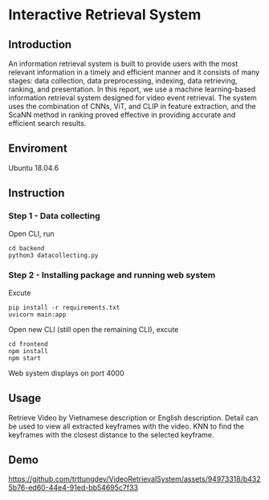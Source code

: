 # Interactive Retrieval System

## Introduction
An information retrieval system is built to provide users with the most relevant information in a timely and efficient manner and it consists of many stages: data collection, data preprocessing, indexing, data retrieving, ranking, and presentation. In this report, we use a machine learning-based information retrieval system designed for video event retrieval. The system uses the combination of CNNs, ViT, and CLIP in feature extraction, and the ScaNN method in ranking proved effective in providing accurate and efficient search results.

## Enviroment
Ubuntu 18.04.6 

## Instruction

### Step 1 - Data collecting
Open CLI, run
```
cd backend
python3 datacollecting.py
```


### Step 2 - Installing package and running web system
Excute
```
pip install -r requirements.txt
uvicorn main:app
```
Open new CLI (still open the remaining CLI), excute
```
cd frontend
npm install
npm start
```
Web system displays on port 4000

## Usage
Retrieve Video by Vietnamese description or English description. Detail can be used to view all extracted keyframes with the video.  KNN to find the keyframes with the closest distance to the selected keyframe.

## Demo 

https://github.com/trttungdev/VideoRetrievalSystem/assets/94973318/b4325b76-ed60-44e4-91ed-bb54695c7f33
